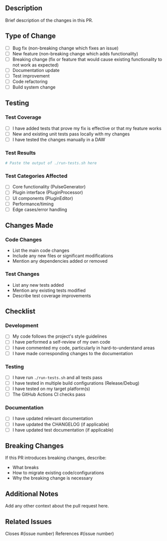 ## Description

Brief description of the changes in this PR.

## Type of Change

- [ ] Bug fix (non-breaking change which fixes an issue)
- [ ] New feature (non-breaking change which adds functionality)
- [ ] Breaking change (fix or feature that would cause existing functionality to not work as expected)
- [ ] Documentation update
- [ ] Test improvement
- [ ] Code refactoring
- [ ] Build system change

## Testing

### Test Coverage
- [ ] I have added tests that prove my fix is effective or that my feature works
- [ ] New and existing unit tests pass locally with my changes
- [ ] I have tested the changes manually in a DAW

### Test Results
```bash
# Paste the output of ./run-tests.sh here
```

### Test Categories Affected
- [ ] Core functionality (PulseGenerator)
- [ ] Plugin interface (PluginProcessor)
- [ ] UI components (PluginEditor)
- [ ] Performance/timing
- [ ] Edge cases/error handling

## Changes Made

### Code Changes
- List the main code changes
- Include any new files or significant modifications
- Mention any dependencies added or removed

### Test Changes
- List any new tests added
- Mention any existing tests modified
- Describe test coverage improvements

## Checklist

### Development
- [ ] My code follows the project's style guidelines
- [ ] I have performed a self-review of my own code
- [ ] I have commented my code, particularly in hard-to-understand areas
- [ ] I have made corresponding changes to the documentation

### Testing
- [ ] I have run `./run-tests.sh` and all tests pass
- [ ] I have tested in multiple build configurations (Release/Debug)
- [ ] I have tested on my target platform(s)
- [ ] The GitHub Actions CI checks pass

### Documentation
- [ ] I have updated relevant documentation
- [ ] I have updated the CHANGELOG (if applicable)
- [ ] I have updated test documentation (if applicable)

## Breaking Changes

If this PR introduces breaking changes, describe:
- What breaks
- How to migrate existing code/configurations
- Why the breaking change is necessary

## Additional Notes

Add any other context about the pull request here.

## Related Issues

Closes #(issue number)
References #(issue number)